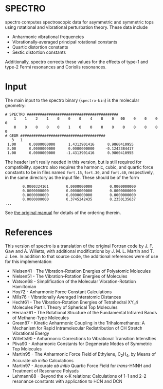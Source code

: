 # SPECTRO
spectro computes spectroscopic data for asymmetric and symmetric tops using
rotational and vibrational perturbation theory. These data include
- Anharmonic vibrational frequencies
- Vibrationally-averaged principal rotational constants
- Quartic distortion constants
- Sextic distortion constants

Additionally, spectro corrects these values for the effects of type-1 and type-2
Fermi resonances and Coriolis resonances.

# Input
The main input to the spectro binary (`spectro-bin`) is the molecular geometry:
```text
# SPECTRO ##########################################
    1    1    2    1    0    0    0    4    0    0   00    0    0    0    0
    0    0    0    0    0    1    0    0    0    0    0    0    0    0    0
# GEOM #######################################
   3   1
 1.00      0.0000000000      1.4313901416      0.9860410955
 8.00      0.0000000000      0.0000000000     -0.1242384417
 1.00      0.0000000000     -1.4313901416      0.9860410955
```
The header isn't really needed in this version, but is still required for compatibility.
spectro also requires the harmonic, cubic, and quartic force constants to be in files named
`fort.15`, `fort.30`, and `fort.40`, respectively, in the same directory as the input file.
These should be of the form
```text
        0.0000324161        0.0000000000        0.0000000000
        0.0000000000        0.0000000000        0.0000000000
        0.0000000000        0.0000000000        0.0000000000
        0.0000000000        0.3745242435        0.2350135637
...
```
See [the original manual](https://r410berry.com/static/media/spectro_manual.8f984ff8.pdf)
for details of the ordering therein.

# References
This version of spectro is a translation of the original Fortran code by J. F.
Gaw and A. Willetts, with additional modifications by J. M. L. Martin and T. J.
Lee. In addition to that source code, the additional references were of use for
this implementation:
  - Nielsen41 - The Vibration-Rotation Energies of Polyatomic Molecules
  - Nielsen51 - The Vibration-Rotation Energies of Molecules
  - Watson68 - Simplification of the Molecular Vibration-Rotation Hamiltonian
  - Hoy72 - Anharmonic Force Constant Calculations
  - Mills76 - Vibrationally Averaged Interatomic Distances
  - Hecht61 - The Vibration-Rotation Energies of Tetrahedral XY_4 Molecules Part
    I. Theory of Spherical Top Molecules
  - Herranz61 - The Rotational Structure of the Fundamental Infrared Bands of
    Methane-Type Molecules
  - Green87 - Kinetic Anharmonic Coupling in the Trihalomethanes: A Mechanism
    for Rapid Intramolecular Redistribution of CH Stretch Vibrational Energy
  - Willetts90 - Anharmonic Corrections to Vibrational Transition Intenslties
  - Pliva90 - Anharmonic Constants for Degenerate Modes of Symmetric Top
    Molecules
  - Martin95 - The Anharmonic Force Field of Ethylene, C<sub>2</sub>H<sub>4</sub>,
    by Means of Accurate *ab initio* Calculations
  - Martin97 - Accurate *ab initio* Quartic Force Field for *trans*-HNNH and Treatment
    of Resonance Polyads
  - Lehmann88 - Beyond the x-K relations: Calculations of 1–1 and 2–2 resonance
    constants with application to HCN and DCN
